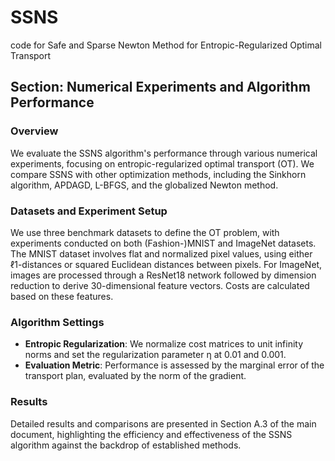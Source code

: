 # SSNS
 code for Safe and Sparse Newton Method for Entropic-Regularized Optimal Transport

## Section: Numerical Experiments and Algorithm Performance

### Overview
We evaluate the SSNS algorithm's performance through various numerical experiments, focusing on entropic-regularized optimal transport (OT). We compare SSNS with other optimization methods, including the Sinkhorn algorithm, APDAGD, L-BFGS, and the globalized Newton method.

### Datasets and Experiment Setup
We use three benchmark datasets to define the OT problem, with experiments conducted on both (Fashion-)MNIST and ImageNet datasets. The MNIST dataset involves flat and normalized pixel values, using either ℓ1-distances or squared Euclidean distances between pixels. For ImageNet, images are processed through a ResNet18 network followed by dimension reduction to derive 30-dimensional feature vectors. Costs are calculated based on these features.

### Algorithm Settings
- **Entropic Regularization**: We normalize cost matrices to unit infinity norms and set the regularization parameter η at 0.01 and 0.001.
- **Evaluation Metric**: Performance is assessed by the marginal error of the transport plan, evaluated by the norm of the gradient.

### Results
Detailed results and comparisons are presented in Section A.3 of the main document, highlighting the efficiency and effectiveness of the SSNS algorithm against the backdrop of established methods. 

 
